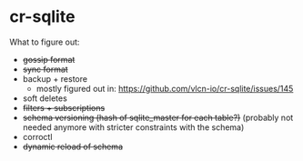# cr-sqlite

What to figure out:
- ~~gossip format~~
- ~~sync format~~
- backup + restore
    - mostly figured out in: https://github.com/vlcn-io/cr-sqlite/issues/145
- soft deletes
- ~~filters + subscriptions~~
- ~~schema versioning (hash of sqlite_master for each table?)~~ (probably not needed anymore with stricter constraints with the schema)
- corroctl
- ~~dynamic reload of schema~~